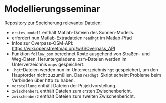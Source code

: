 # Modellierungsseminar

Repository zur Speicherung relevanter Dateien:

* `erstes_modell` enthält Matlab-Dateien des Sonnen-Modells.
 * erfordert nun Matlab-Extradateien `readhgt` im Matlab-Pfad
 * Infos zur Overpass-OSM-API: https://wiki.openstreetmap.org/wiki/Overpass_API
 * Funktion `follow_osm` berechnet Route ausgehend von Straßen- und Weg-Daten.
   Heruntergeladene .osm-Dateien werden im Unterverzeichnis `maps` gespeichert.
 * `.hgt`-Dateien werden nun im Unterverzeichnis `hgt` gespeichert, um den Hauptorder
   nicht zuzumüllen. Das `readhgt`-Skript scheint Probleme beim Verbinden über http zu
   haben.
* `vorstellung` enthält Dateien der Projektvorstellung.
* `zwischenber1` enthält Dateien zum ersten Zwischenbericht.
* `zwischenber2` enthält Dateien zum zweiten Zwischenbericht.

